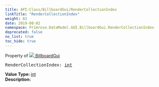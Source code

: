 ```yaml
---
title: API:Class/BillboardGui/RenderCollectionIndex
linkTitle: "RenderCollectionIndex"
weight: 82
date: 2019-08-02
namespace: Primrose.DataModel.GUI.BillboardGui.RenderCollectionIndex
deprecated: false
no_list: true
toc_hide: true
---
```

Property of <a href="/docs/api-reference/Class/BillboardGui"><img src="/icons/silk/billboard.png"/>&nbsp;BillboardGui</a>
<pre class="method-declaration">
RenderCollectionIndex: <a class="type" href="/docs/api-reference/System/Primitives#int32">int</a></pre>
<b>Value Type: </b>
<a class="type" href="/docs/api-reference/System/Primitives#int32">int</a>
<br/>
<b>Description: </b>